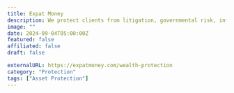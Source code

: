 ```yaml
---
title: Expat Money
description: We protect clients from litigation, governmental risk, inflation, corruption, and political factors that threaten their livelihood and wealth.
image: ""
date: 2024-09-04T05:00:00Z
featured: false
affiliated: false
draft: false

externalURL: https://expatmoney.com/wealth-protection
category: "Protection"
tags: ["Asset Protection"]
---
```

